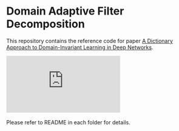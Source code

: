 # Domain Adaptive Filter Decomposition

This repository contains the reference code for paper [A Dictionary Approach to Domain-Invariant Learning in Deep Networks](https://arxiv.org/pdf/1909.11285.pdf).

![image](https://github.com/ZeWang95/DAFD/blob/main/figs/jdcf.pdf)

Please refer to README in each folder for details.